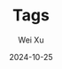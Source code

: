 ---
title: "Tags"
date: 2024-10-25
author: "Wei Xu"
description: "List of tags appearing in blogs"
layout: "terms"
---